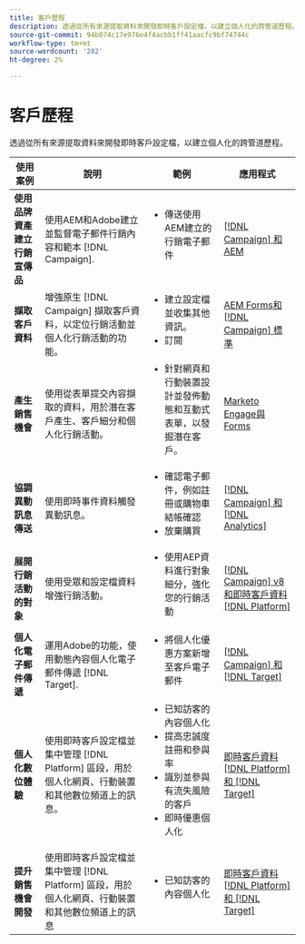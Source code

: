 ```yaml
---
title: 客戶歷程
description: 透過從所有來源提取資料來開發即時客戶設定檔，以建立個人化的跨管道歷程。
source-git-commit: 94b074c17e976e4f4acbb1ff41aacfc9bf74744c
workflow-type: tm+mt
source-wordcount: '282'
ht-degree: 2%

---
```



# 客戶歷程

透過從所有來源提取資料來開發即時客戶設定檔，以建立個人化的跨管道歷程。


<table>
 <thead>
    <tr>
      <th>使用案例</th>
      <th>說明</th>
      <th>範例</th>
      <th>應用程式</th>
    </tr>
  </thead>
  <tbody>
<tr>
  <td><strong>使用品牌資產建立行銷宣傳品</strong><br></td>
  <td>使用AEM和Adobe建立並監督電子郵件行銷內容和範本 [!DNL Campaign].</td>
  <td>
    <ul style="margin-top: 0;">
      <li>傳送使用AEM建立的行銷電子郵件</li>
    </ul>    
  </td>
  <td><a href="../integrations-between-applications/experience-manager/experience-manager-campaign.md">[!DNL Campaign] 和AEM</a></td>
</tr>

<tr>
  <td><strong>擷取客戶資料</strong><br></td>
 <td>增強原生 [!DNL Campaign] 擷取客戶資料，以定位行銷活動並個人化行銷活動的功能。</td>
  <td>
    <ul style="margin-top: 0;">
      <li>建立設定檔並收集其他資訊。 </li>
      <li>訂閱</li>
    </ul>
  </td>
  <td><a href="../integrations-between-applications/experience-manager/experience-manager-campaign.md">AEM Forms和 [!DNL Campaign] 標準</a></td>
</tr>

<tr>
  <td><strong>產生銷售機會</strong><br></td>
  <td>使用從表單提交內容擷取的資料，用於潛在客戶產生、客戶細分和個人化行銷活動。</td>
    <td>
    <ul style="margin-top: 0;">
      <li>針對網頁和行動裝置設計並發佈動態和互動式表單，以發掘潛在客戶。</li>
    </ul>
  </td>
  <td><a href="../integrations-between-applications/experience-manager/experience-manager-marketo.md">Marketo Engage與Forms</td>
</tr>

<tr>
  <td><strong>協調異動訊息傳送</strong><br></td>
  <td>使用即時事件資料觸發異動訊息。</td>
  <td>
    <ul style="margin-top: 0;">
      <li>確認電子郵件，例如註冊或購物車結帳確認 </li>
      <li>放棄購買</li>
    </ul>
  </td>
  <td><a href="../integrations-between-applications/campaign/campaign-analytics.md">[!DNL Campaign] 和 [!DNL Analytics]</a></td>
</tr>

<tr>
  <td><strong>展開行銷活動的對象</strong><br></td>
  <td>使用受眾和設定檔資料增強行銷活動。</td>
  <td>
    <ul style="margin-top: 0;">
      <li>使用AEP資料進行對象細分，強化您的行銷活動</li>
    </ul>
  </td>
 <td><a href="../integrations-between-applications/campaign/campaign-rtcdp.md">[!DNL Campaign] v8和即時客戶資料 [!DNL Platform]</a></td>
</tr>

<tr>
  <td><strong>個人化電子郵件傳遞</strong><br></td>
  <td>運用Adobe的功能，使用動態內容個人化電子郵件傳遞 [!DNL Target].</td>
  <td>
    <ul style="margin-top: 0;">
      <li>將個人化優惠方案新增至客戶電子郵件</li>
    </ul>
  </td>
  <td><a href="../integrations-between-applications/campaign/campaign-target.md">[!DNL Campaign] 和 [!DNL Target]</a></td>
</tr>

<tr>
  <td><strong>個人化數位體驗</strong><br></td>
  <td>使用即時客戶設定檔並集中管理 [!DNL Platform] 區段，用於個人化網頁、行動裝置和其他數位頻道上的訊息。</td>
  <td>
    <ul style="margin-top: 0;">
      <li>已知訪客的內容個人化</li>
      <li>提高忠誠度註冊和參與率</li>
      <li>識別並參與有流失風險的客戶</li>
      <li>即時優惠個人化</li>
    </ul>
  </td>
  <td><a href="../integrations-between-applications/rtcdp/rtcdp-target.md">即時客戶資料 [!DNL Platform] 和 [!DNL Target]</a></td>
</tr>

<tr>
  <td><strong>提升銷售機會開發</strong><br></td>
  <td>使用即時客戶設定檔並集中管理 [!DNL Platform] 區段，用於個人化網頁、行動裝置和其他數位頻道上的訊息</td>
  <td>
    <ul style="margin-top: 0;">
      <li>已知訪客的內容個人化</li>
    </ul>
  </td>
  <td><a href="../integrations-between-applications/rtcdp/rtcdp-target.md">即時客戶資料 [!DNL Platform] 和 [!DNL Target]</a></td>
</tr>
</tbody>
</table>


